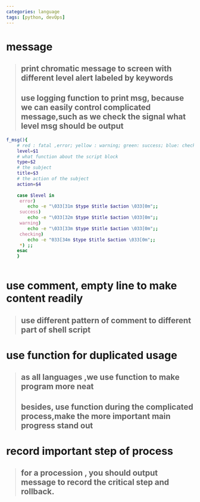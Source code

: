 ```yaml
---
categories: language
tags: [python, devOps]    
---
```

# message
>## print chromatic message to screen with different level alert labeled by keywords 
>## use logging function to print msg, because we can easily control complicated message,such as we check the signal what level msg should be output  

```sh
f_msg(){
	# red : fatal ,error; yellow : warning; green: success; blue: checking;
	level=$1
	# what function about the script block
	type=$2
	# the subject 
	title=$3
	# the action of the subject
	action=$4
	
	case $level in
	 error)
	 	echo -e "\033[31m $type $title $action \033[0m";;
	 success)
	 	echo -e "\033[32m $type $title $action \033[0m";;
	 warning)
	 	echo -e "\033[33m $type $title $action \033[0m";;
	 checking)
	 	echo -e "033[34m $type $title $action \033[0m";;
	 *) ;;
	esac	
	}	
	
```
# use comment, empty line to make content readily
>## use different pattern of comment to different part of shell script

# use function for duplicated usage 
>## as all languages ,we use function to make program more neat
>## besides, use function during the complicated process,make the more important main progress stand out 	
 
# record important step of process
>## for a procession , you should output message to record the critical step and rollback.



 

 
